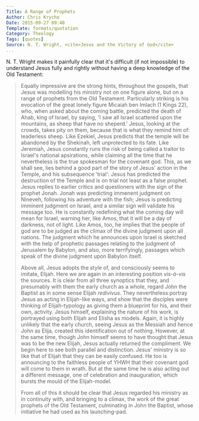 ```yaml
---
Title: A Range of Prophets
Author: Chris Krycho
Date: 2015-09-27 09:40
Template: formats/quotation
Category: Theology
Tags: [quotes]
Source: N. T. Wright, <cite>Jesus and the Victory of God</cite>
...
```


N. T. Wright makes it painfully clear that it's difficult (if not impossible)
to understand Jesus fully and rightly without having a deep knowledge of the
Old Testament:

> Equally impressive are the strong hints, throughout the gospels, that Jesus
> was modelling his ministry not on one figure alone, but on a range of
> prophets from the Old Testament. Particularly striking is his evocation of
> the great lonely figure Micaiah ben Imlach (1 Kings 22), who, when asked
> about the coming battle, predicted the death of Ahab, king of Israel, by
> saying, 'I saw all Israel scattered upon the mountains, as sheep that have no
> sheperd.' Jesus, looking at the crowds, takes pity on them, because that is
> what they remind him of: leaderless sheep. Like Ezekiel, Jesus predicts that
> the temple will be abandoned by the Shekinah, left unprotected to its fate.
> Like Jeremiah, Jesus constantly runs the risk of being called a traitor to
> Israel's national apsirations, while claiming all the time that he
> nevertheless is the true spokesman for the covenant god. This, as we shall
> see, lies behind a good part of the story of Jesus' action in the Temple, and
> his subsequence 'trial': Jesus has predicted the destruction of the Temple
> and is on trial not least as a false prophet. Jesus replies to earlier
> critics and questioners with the sign of the prophet Jonah. Jonah was
> predicting immenent judgment on Nineveh, following his adventure with the
> fish; Jesus is predicting imminent judgment on Israel, and a similar sign
> will validate his message too. He is constantly redefining what the coming
> day will mean for Israel, warning her, like Amos, that it will be a day of
> darkness, not of light. Like Amos, too, he implies that the people of god
> are to be judged as the climax of the divine judgment upon all nations. The
> judgment which he announces upon Israel is sketched with the help of
> prophetic passages relating to the judgment of Jerusalem by Babylon, and
> also, more terrifyingly, passages which speak of the divine judgment upon
> Babylon itself.
> 
> Above all, Jesus adopts the style of, and consciously seems to imitate,
> Elijah. Here we are again in an interesting position _vis-à-vis_ the sources.
> It is clear from all three synoptics that they, and presumably with them the
> early church as a whole, regard John the Baptist as in some sense Elijah
> _redivivus_. They nevertheless portray Jesus as acting in Elijah-like ways,
> and show that the disciples were thinking of Elijah-typology as giving them a
> blueprint for his, and their own, activity. Jesus himself, explaining the
> nature of his work, is portrayed using both Elijah and Elisha as models.
> Again, it is highly unlikely that the early church, seeing Jesus as the
> Messiah and hence John as Elija, created this identification out of nothing.
> However, at the same time, though John himself seems to have thought that
> Jesus was to be the new Elijah, Jesus actually returned the compliment. We
> begin here to see both parallel and distinction. Jesus' ministry is so like
> that of Elijah that they can be easily confused. He too is announcing to the
> faithless people of <span class="divine-name tetragrammaton">YHWH</span> that
> their covenant god will come to them in wrath. But at the same time he is
> also acting out a different message, one of celebration and inauguration,
> which bursts the mould of the Elijah-model.
> 
> From all of this it should be clear that Jesus regarded his ministry as in
> continuity with, and bringing to a climax, the work of the great prophets of
> the Old Testament, culminating in John the Baptist, whose initiative he had
> used as his launching-pad.